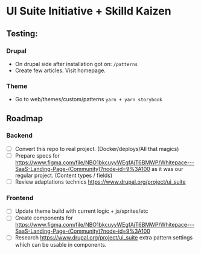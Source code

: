 # UI Suite Initiative + Skilld Kaizen

## Testing:

### Drupal
- On drupal side after installation got on: `/patterns`
- Create few articles. Visit homepage.

### Theme
- Go to web/themes/custom/patterns `yarn + yarn storybook`


## Roadmap

### Backend

- [ ] Convert this repo to real project. (Docker/deploys/All that magics)
- [ ] Prepare specs for https://www.figma.com/file/NBO1bkcuyyWEgfAjT6BMWP/Whitepace---SaaS-Landing-Page-(Community)?node-id=9%3A100 as it was our regular project. (Content types / fields)
- [ ] Review adaptations technics https://www.drupal.org/project/ui_suite

### Frontend

- [ ] Update theme build with current logic + js/sprites/etc
- [ ] Create components for https://www.figma.com/file/NBO1bkcuyyWEgfAjT6BMWP/Whitepace---SaaS-Landing-Page-(Community)?node-id=9%3A100
- [ ] Research https://www.drupal.org/project/ui_suite extra pattern settings which can be usable in components.